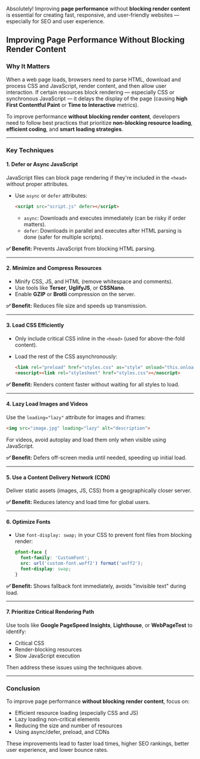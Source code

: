 Absolutely! Improving **page performance** without **blocking render content** is essential for creating fast, responsive, and user-friendly websites — especially for SEO and user experience.

## **Improving Page Performance Without Blocking Render Content**

### **Why It Matters**

When a web page loads, browsers need to parse HTML, download and process CSS and JavaScript, render content, and then allow user interaction. If certain resources block rendering — especially CSS or synchronous JavaScript — it delays the display of the page (causing **high First Contentful Paint** or **Time to Interactive** metrics).

To improve performance **without blocking render content**, developers need to follow best practices that prioritize **non-blocking resource loading**, **efficient coding**, and **smart loading strategies**.

---

### **Key Techniques**

#### **1. Defer or Async JavaScript**

JavaScript files can block page rendering if they're included in the `<head>` without proper attributes.

* Use `async` or `defer` attributes:

  ```html
  <script src="script.js" defer></script>
  ```

  * `async`: Downloads and executes immediately (can be risky if order matters).
  * `defer`: Downloads in parallel and executes after HTML parsing is done (safer for multiple scripts).

**✅ Benefit:** Prevents JavaScript from blocking HTML parsing.

---

#### **2. Minimize and Compress Resources**

* Minify CSS, JS, and HTML (remove whitespace and comments).
* Use tools like **Terser**, **UglifyJS**, or **CSSNano**.
* Enable **GZIP** or **Brotli** compression on the server.

**✅ Benefit:** Reduces file size and speeds up transmission.

---

#### **3. Load CSS Efficiently**

* Only include critical CSS inline in the `<head>` (used for above-the-fold content).
* Load the rest of the CSS asynchronously:

  ```html
  <link rel="preload" href="styles.css" as="style" onload="this.onload=null;this.rel='stylesheet'">
  <noscript><link rel="stylesheet" href="styles.css"></noscript>
  ```

**✅ Benefit:** Renders content faster without waiting for all styles to load.

---

#### **4. Lazy Load Images and Videos**

Use the `loading="lazy"` attribute for images and iframes:

```html
<img src="image.jpg" loading="lazy" alt="description">
```

For videos, avoid autoplay and load them only when visible using JavaScript.

**✅ Benefit:** Defers off-screen media until needed, speeding up initial load.

---

#### **5. Use a Content Delivery Network (CDN)**

Deliver static assets (images, JS, CSS) from a geographically closer server.

**✅ Benefit:** Reduces latency and load time for global users.

---

#### **6. Optimize Fonts**

* Use `font-display: swap;` in your CSS to prevent font files from blocking render:

  ```css
  @font-face {
    font-family: 'CustomFont';
    src: url('custom-font.woff2') format('woff2');
    font-display: swap;
  }
  ```

**✅ Benefit:** Shows fallback font immediately, avoids "invisible text" during load.

---

#### **7. Prioritize Critical Rendering Path**

Use tools like **Google PageSpeed Insights**, **Lighthouse**, or **WebPageTest** to identify:

* Critical CSS
* Render-blocking resources
* Slow JavaScript execution

Then address these issues using the techniques above.

---

### **Conclusion**

To improve page performance **without blocking render content**, focus on:

* Efficient resource loading (especially CSS and JS)
* Lazy loading non-critical elements
* Reducing the size and number of resources
* Using async/defer, preload, and CDNs

These improvements lead to faster load times, higher SEO rankings, better user experience, and lower bounce rates.

